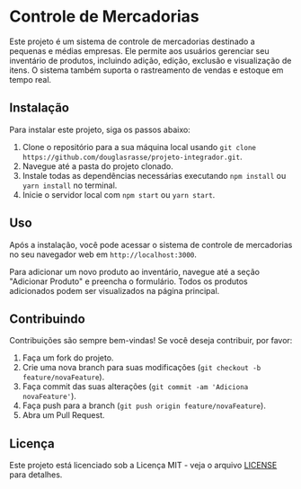 # Controle de Mercadorias

Este projeto é um sistema de controle de mercadorias destinado a pequenas e médias empresas. Ele permite aos usuários gerenciar seu inventário de produtos, incluindo adição, edição, exclusão e visualização de itens. O sistema também suporta o rastreamento de vendas e estoque em tempo real.

## Instalação

Para instalar este projeto, siga os passos abaixo:

1. Clone o repositório para a sua máquina local usando `git clone https://github.com/douglasrasse/projeto-integrador.git`.
2. Navegue até a pasta do projeto clonado.
3. Instale todas as dependências necessárias executando `npm install` ou `yarn install` no terminal.
4. Inicie o servidor local com `npm start` ou `yarn start`.

## Uso

Após a instalação, você pode acessar o sistema de controle de mercadorias no seu navegador web em `http://localhost:3000`.

Para adicionar um novo produto ao inventário, navegue até a seção "Adicionar Produto" e preencha o formulário. Todos os produtos adicionados podem ser visualizados na página principal.

## Contribuindo

Contribuições são sempre bem-vindas! Se você deseja contribuir, por favor:

1. Faça um fork do projeto.
2. Crie uma nova branch para suas modificações (`git checkout -b feature/novaFeature`).
3. Faça commit das suas alterações (`git commit -am 'Adiciona novaFeature'`).
4. Faça push para a branch (`git push origin feature/novaFeature`).
5. Abra um Pull Request.

## Licença

Este projeto está licenciado sob a Licença MIT - veja o arquivo [LICENSE](LICENSE) para detalhes.


